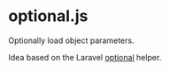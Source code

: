 # optional.js
Optionally load object parameters.

Idea based on the Laravel [optional](https://laravel.com/docs/5.6/helpers#method-optional) helper.
